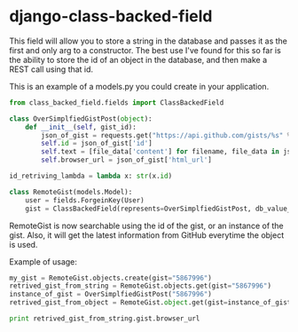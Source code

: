 # django-class-backed-field

This field will allow you to store a string in the database and passes it as the first and only arg to a constructor.  The best use I've found for this so far is the ability to store the id of an object in the database, and then make a REST call using that id.

This is an example of a models.py you could create in your application.

```python
from class_backed_field.fields import ClassBackedField

class OverSimplfiedGistPost(object):
    def __init__(self, gist_id):
        json_of_gist = requests.get("https://api.github.com/gists/%s" % gist_id).json()
        self.id = json_of_gist['id']
        self.text = [file_data['content'] for filename, file_data in json_of_gist['files'].items()]
        self.browser_url = json_of_gist['html_url']

id_retriving_lambda = lambda x: str(x.id)

class RemoteGist(models.Model):
    user = fields.ForgeinKey(User)
    gist = ClassBackedField(represents=OverSimplfiedGistPost, db_value_generator=id_retriving_lambda, max_length=255)
```

RemoteGist is now searchable using the id of the gist, or an instance of the gist. Also, it will get the latest information from GitHub everytime the object is used.

Example of usage:

```python
my_gist = RemoteGist.objects.create(gist="5867996")
retrived_gist_from_string = RemoteGist.objects.get(gist="5867996")
instance_of_gist = OverSimplfiedGistPost("5867996")
retrived_gist_from_object = RemoteGist.object.get(gist=instance_of_gist)

print retrived_gist_from_string.gist.browser_url
```
